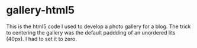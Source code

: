 # gallery-html5
This is the html5 code I used to develop a photo gallery for a blog.
The trick to centering the gallery was the default paddding of an unordered lits (40px).
I had to set it to zero.
